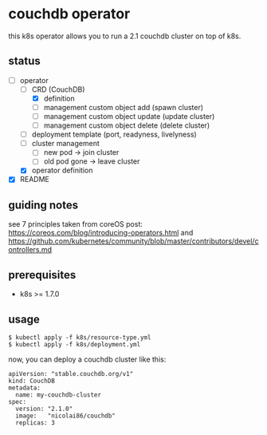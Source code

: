 # couchdb operator

this k8s operator allows you to run a 2.1 couchdb cluster on top of k8s. 

## status

- [ ] operator
    - [ ] CRD (CouchDB)
      - [x] definition
      - [ ] management custom object add (spawn cluster)
      - [ ] management custom object update (update cluster)
      - [ ] management custom object delete (delete cluster)
    - [ ] deployment template (port, readyness, livelyness)
    - [ ] cluster management
      - [ ] new pod -> join cluster
      - [ ] old pod gone -> leave cluster
    - [x] operator definition
- [x] README

## guiding notes

see 7 principles taken from coreOS post: https://coreos.com/blog/introducing-operators.html and https://github.com/kubernetes/community/blob/master/contributors/devel/controllers.md
## prerequisites 

- k8s >= 1.7.0

## usage

```
$ kubectl apply -f k8s/resource-type.yml
$ kubectl apply -f k8s/deployment.yml
```

now, you can deploy a couchdb cluster like this:

```
apiVersion: "stable.couchdb.org/v1"
kind: CouchDB
metadata:
  name: my-couchdb-cluster
spec:
  version: "2.1.0"
  image:   "nicolai86/couchdb"
  replicas: 3 
```